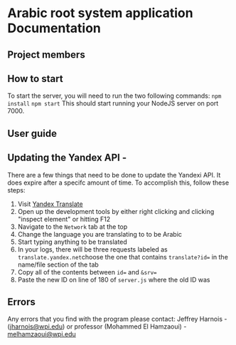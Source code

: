 # Arabic root system application Documentation

## Project members

## How to start
To start the server, you will need to run the two following commands:
```npm install```
```npm start```
This should start running your NodeJS server on port 7000.

## User guide 


## Updating the Yandex API -
There are a few things that need to be done to update the Yandexi API. It does expire after a specifc amount
of time. To accomplish this, follow these steps:

1. Visit [Yandex Translate](https://translate.yandex.com)
2. Open up the development tools by either right clicking and clicking "inspect element" or hitting F12
3. Navigate to the `Network` tab at the top
4. Change the language you are translating to to be Arabic
5. Start typing anything to be translated
6. In your logs, there will be three requests labeled as ```translate.yandex.net```choose the one that contains ```translate?id=``` in the name/file section of the tab
7. Copy all of the contents between ```id=``` and ```&srv=```
8. Paste the new ID on line of 180 of ```server.js``` where the old ID was


## Errors
Any errors that you find with the program please contact:
Jeffrey Harnois - (jharnois@wpi.edu) or professor (Mohammed El Hamzaoui) - melhamzaoui@wpi.edu






